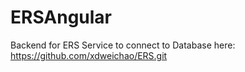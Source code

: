# ERSAngular

Backend for ERS Service to connect to Database here:
https://github.com/xdweichao/ERS.git
